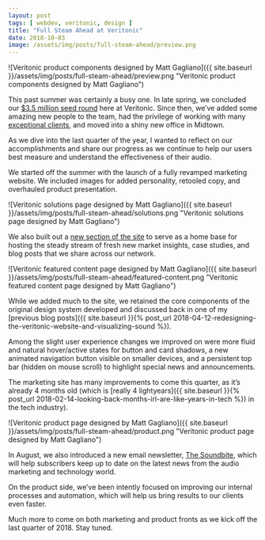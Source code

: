 ```yaml
---
layout: post
tags: [ webdev, veritonic, design ]
title: "Full Steam Ahead at Veritonic"
date: 2018-10-03
image: /assets/img/posts/full-steam-ahead/preview.png
---
```


![Veritonic product components designed by Matt Gagliano]({{ site.baseurl }}/assets/img/posts/full-steam-ahead/preview.png "Veritonic product components designed by Matt Gagliano")

This past summer was certainly a busy one. In late spring, we concluded our [$3.5 million seed round](https://www.veritonic.com/featured/audio-measurement-platform-veritonic-raises-seed-to-scale-data-driven-approach-to-audio-marketing) here at Veritonic. Since then, we’ve added some amazing new people to the team, had the privilege of working with many [exceptional clients](https://blog.veritonic.com/new-data-proving-the-power-of-personalization-with-pandora/), and moved into a shiny new office in Midtown.

As we dive into the last quarter of the year, I wanted to reflect on our accomplishments and share our progress as we continue to help our users best measure and understand the effectiveness of their audio.

We started off the summer with the launch of a fully revamped marketing website. We included images for added personality, retooled copy, and overhauled product presentation.

![Veritonic solutions page designed by Matt Gagliano]({{ site.baseurl }}/assets/img/posts/full-steam-ahead/solutions.png "Veritonic solutions page designed by Matt Gagliano")

We also built out a [new section of the site](https://www.veritonic.com/featured) to serve as a home base for hosting the steady stream of fresh new market insights, case studies, and blog posts that we share across our network.

![Veritonic featured content page designed by Matt Gagliano]({{ site.baseurl }}/assets/img/posts/full-steam-ahead/featured-content.png "Veritonic featured content page designed by Matt Gagliano")

While we added much to the site, we retained the core components of the original design system developed and discussed back in one of my [previous blog posts]({{ site.baseurl }}{% post_url 2018-04-12-redesigning-the-veritonic-website-and-visualizing-sound %}).

Among the slight user experience changes we improved on were more fluid and natural hover/active states for button and card shadows, a new animated navigation button visible on smaller devices, and a persistent top bar (hidden on mouse scroll) to highlight special news and announcements.

The marketing site has many improvements to come this quarter, as it’s already 4 months old (which is [really 4 lightyears]({{ site.baseurl }}{% post_url 2018-02-14-looking-back-months-irl-are-like-years-in-tech %}) in the tech industry).

![Veritonic product page designed by Matt Gagliano]({{ site.baseurl }}/assets/img/posts/full-steam-ahead/product.png "Veritonic product page designed by Matt Gagliano")

In August, we also introduced a new email newsletter, [The Soundbite](https://www.veritonic.com/subscribe), which will help subscribers keep up to date on the latest news from the audio marketing and technology world.

On the product side, we’ve been intently focused on improving our internal processes and automation, which will help us bring results to our clients even faster.

Much more to come on both marketing and product fronts as we kick off the last quarter of 2018. Stay tuned.
